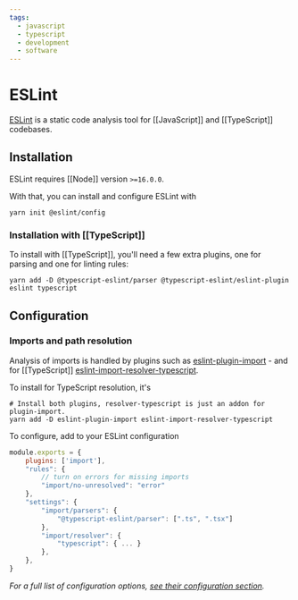 ```yaml
---
tags:
  - javascript
  - typescript
  - development
  - software
---
```


# ESLint

[ESLint](https://eslint.org/) is a static code analysis tool for [[JavaScript]] and [[TypeScript]] codebases.

## Installation

ESLint requires [[Node]] version `>=16.0.0`.

With that, you can install and configure ESLint with
```shell
yarn init @eslint/config
```

### Installation with [[TypeScript]]

To install with [[TypeScript]], you'll need a few extra plugins, one for parsing and one for linting rules:
```shell
yarn add -D @typescript-eslint/parser @typescript-eslint/eslint-plugin eslint typescript
```

## Configuration

### Imports and path resolution

Analysis of imports is handled by plugins such as [eslint-plugin-import](https://github.com/import-js/eslint-plugin-import) - and for [[TypeScript]] [eslint-import-resolver-typescript](https://github.com/import-js/eslint-import-resolver-typescript).

To install for TypeScript resolution, it's
```shell
# Install both plugins, resolver-typescript is just an addon for plugin-import.
yarn add -D eslint-plugin-import eslint-import-resolver-typescript
```

To configure, add to your ESLint configuration
```javascript
module.exports = {
	plugins: ['import'],
	"rules": {
		// turn on errors for missing imports
		"import/no-unresolved": "error"
	},
	"settings": {
		"import/parsers": {
			"@typescript-eslint/parser": [".ts", ".tsx"]
		},
		"import/resolver": {
			"typescript": { ... }
		},
	},
}
```
*For a full list of configuration options, [see their configuration section](https://github.com/import-js/eslint-import-resolver-typescript#configuration).*